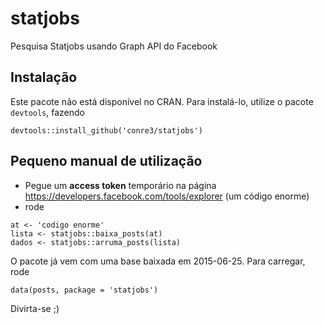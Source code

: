 # statjobs

Pesquisa Statjobs usando Graph API do Facebook

## Instalação

Este pacote não está disponível no CRAN. Para instalá-lo, utilize o pacote `devtools`, fazendo

```
devtools::install_github('conre3/statjobs')
```

## Pequeno manual de utilização

- Pegue um **access token** temporário na página https://developers.facebook.com/tools/explorer (um código enorme)
- rode

```
at <- 'codigo enorme'
lista <- statjobs::baixa_posts(at)
dados <- statjobs::arruma_posts(lista)
```

O pacote já vem com uma base baixada em 2015-06-25. Para carregar, rode

```
data(posts, package = 'statjobs')
```

Divirta-se ;)
